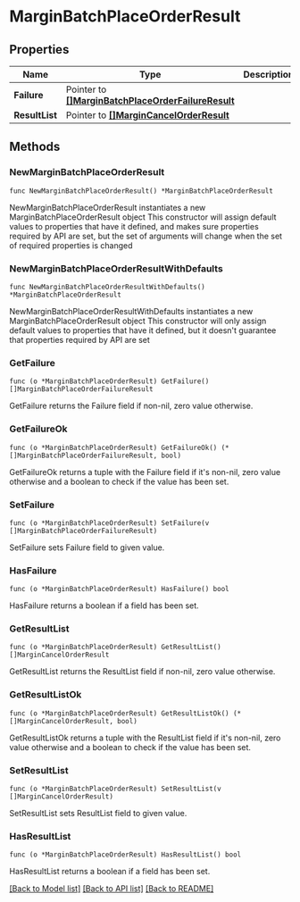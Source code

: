 # MarginBatchPlaceOrderResult

## Properties

Name | Type | Description | Notes
------------ | ------------- | ------------- | -------------
**Failure** | Pointer to [**[]MarginBatchPlaceOrderFailureResult**](MarginBatchPlaceOrderFailureResult.md) |  | [optional] 
**ResultList** | Pointer to [**[]MarginCancelOrderResult**](MarginCancelOrderResult.md) |  | [optional] 

## Methods

### NewMarginBatchPlaceOrderResult

`func NewMarginBatchPlaceOrderResult() *MarginBatchPlaceOrderResult`

NewMarginBatchPlaceOrderResult instantiates a new MarginBatchPlaceOrderResult object
This constructor will assign default values to properties that have it defined,
and makes sure properties required by API are set, but the set of arguments
will change when the set of required properties is changed

### NewMarginBatchPlaceOrderResultWithDefaults

`func NewMarginBatchPlaceOrderResultWithDefaults() *MarginBatchPlaceOrderResult`

NewMarginBatchPlaceOrderResultWithDefaults instantiates a new MarginBatchPlaceOrderResult object
This constructor will only assign default values to properties that have it defined,
but it doesn't guarantee that properties required by API are set

### GetFailure

`func (o *MarginBatchPlaceOrderResult) GetFailure() []MarginBatchPlaceOrderFailureResult`

GetFailure returns the Failure field if non-nil, zero value otherwise.

### GetFailureOk

`func (o *MarginBatchPlaceOrderResult) GetFailureOk() (*[]MarginBatchPlaceOrderFailureResult, bool)`

GetFailureOk returns a tuple with the Failure field if it's non-nil, zero value otherwise
and a boolean to check if the value has been set.

### SetFailure

`func (o *MarginBatchPlaceOrderResult) SetFailure(v []MarginBatchPlaceOrderFailureResult)`

SetFailure sets Failure field to given value.

### HasFailure

`func (o *MarginBatchPlaceOrderResult) HasFailure() bool`

HasFailure returns a boolean if a field has been set.

### GetResultList

`func (o *MarginBatchPlaceOrderResult) GetResultList() []MarginCancelOrderResult`

GetResultList returns the ResultList field if non-nil, zero value otherwise.

### GetResultListOk

`func (o *MarginBatchPlaceOrderResult) GetResultListOk() (*[]MarginCancelOrderResult, bool)`

GetResultListOk returns a tuple with the ResultList field if it's non-nil, zero value otherwise
and a boolean to check if the value has been set.

### SetResultList

`func (o *MarginBatchPlaceOrderResult) SetResultList(v []MarginCancelOrderResult)`

SetResultList sets ResultList field to given value.

### HasResultList

`func (o *MarginBatchPlaceOrderResult) HasResultList() bool`

HasResultList returns a boolean if a field has been set.


[[Back to Model list]](../README.md#documentation-for-models) [[Back to API list]](../README.md#documentation-for-api-endpoints) [[Back to README]](../README.md)


